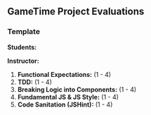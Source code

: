 ## GameTime Project Evaluations

### Template

__Students:__

__Instructor:__

1. __Functional Expectations:__ (1 - 4)
2. __TDD:__ (1 - 4)
3. __Breaking Logic into Components:__ (1 - 4)
4. __Fundamental JS & JS Style:__ (1 - 4)
5. __Code Sanitation (JSHint):__ (1 - 4)
